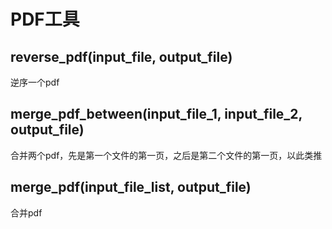 # PDF工具

## reverse_pdf(input_file, output_file)
逆序一个pdf

## merge_pdf_between(input_file_1, input_file_2, output_file)
合并两个pdf，先是第一个文件的第一页，之后是第二个文件的第一页，以此类推

## merge_pdf(input_file_list, output_file)
合并pdf